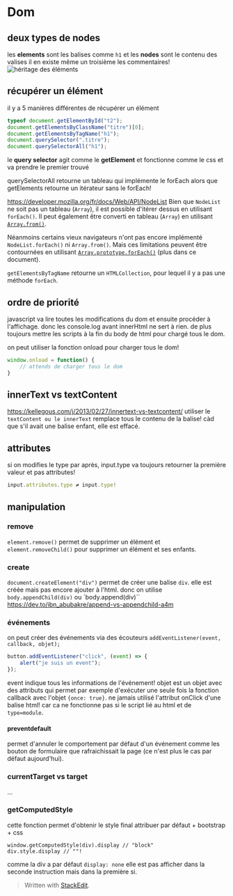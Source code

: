 ﻿# Dom

## deux types de nodes
les **elements** sont les balises comme `h1` et les **nodes** sont le contenu des valises
il en existe même un troisième les commentaires!
![héritage des éléments](https://javascript.info/article/basic-dom-node-properties/dom-class-hierarchy.svg)

## récupérer un élément
il y a 5 manières différentes de récupérer un élément
```js
typeof document.getElementById("t2");
document.getElementsByClassName("titre")[0];
document.getElementsByTagName("h1");
document.querySelector(".titre");
document.querySelectorAll("h1");
```
le **query selector** agit comme le **getElement** et fonctionne comme le css et va prendre le premier trouvé

querySelectorAll retourne un tableau qui implémente le forEach alors que getElements retourne un itérateur sans le forEach!

https://developer.mozilla.org/fr/docs/Web/API/NodeList
Bien que  `NodeList`  ne soit pas un tableau (`Array`), il est possible d'itérer dessus en utilisant  `forEach()`. Il peut également être converti en tableau (`Array`) en utilisant  [`Array.from()`](https://developer.mozilla.org/fr/docs/Web/JavaScript/Reference/Objets_globaux/Array/from "La méthode Array.from() permet de créer une nouvelle instance d'Array (une copie superficielle) à partir d'un objet itérable ou semblable à un tableau.").

Néanmoins certains vieux navigateurs n'ont pas encore implémenté  `NodeList.forEach()`  ni  `Array.from()`. Mais ces limitations peuvent être contournées en utilisant  [`Array.prototype.forEach()`](https://developer.mozilla.org/fr/docs/Web/JavaScript/Reference/Objets_globaux/Array/forEach "La méthode forEach() permet d'exécuter une fonction donnée sur chaque élément du tableau.")  (plus dans ce document).

`getElementsByTagName` retourne un `HTMLCollection`, pour lequel il y a pas une méthode `forEach`.

## ordre de priorité
javascript va lire toutes les modifications du dom et ensuite procéder à l'affichage. donc les console.log avant innerHtml ne sert à rien. de plus toujours mettre les scripts à la fin du body de html pour chargé tous le dom.

on peut utiliser la fonction onload pour charger tous le dom!
```js
window.onload = function() {
	// attends de charger tous le dom
}
```

## innerText vs textContent
https://kellegous.com/j/2013/02/27/innertext-vs-textcontent/
utiliser le ``textContent ou le innerText`` remplace tous le contenu de la balise! càd que s'il avait une balise enfant, elle est effacé.

## attributes
si on modifies le type par après, input.type va toujours retourner la première valeur et pas attributes! 
```js
input.attributes.type ≠ input.type!
```

## manipulation
### remove
`element.remove()` permet de supprimer un élément et `element.removeChild()` pour supprimer un élément et ses enfants.

### create
`document.createElement("div")` permet de créer une balise `div`. elle est créée mais pas encore ajouter à l'html. donc on utilise `body.appendChild(div)` ou `body.append(div)``
https://dev.to/ibn_abubakre/append-vs-appendchild-a4m

### événements
on peut créer des événements via des écouteurs `addEventListener(event, callback, objet);`
```js
button.addEventListener("click", (event) => {
	alert("je suis un event");
});
```
event indique tous les informations de l'événement!
objet est un objet avec des attributs qui permet par exemple d'exécuter une seule fois la fonction callback avec l'objet `{once: true}`.
ne jamais utilisé l'attribut onClick d'une balise html! car ca ne fonctionne pas si le script lié au html et de `type=module`.


#### preventdefault
permet d'annuler le comportement par défaut d'un événement comme les bouton de formulaire que rafraichissait la page (ce n'est plus le cas par défaut aujourd'hui).


### currentTarget vs target
...

### getComputedStyle
cette fonction permet d'obtenir le style final attribuer par défaut + bootstrap + css
```
window.getComputedStyle(div).display // "block"
div.style.display // ""!
```
comme la div a par défaut ``display: none`` elle est pas afficher dans la seconde instruction mais dans la première si.

> Written with [StackEdit](https://stackedit.io/).
